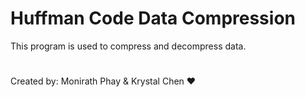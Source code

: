 # Huffman Code Data Compression
This program is used to compress and decompress data.
#
Created by: Monirath Phay & Krystal Chen ♥

